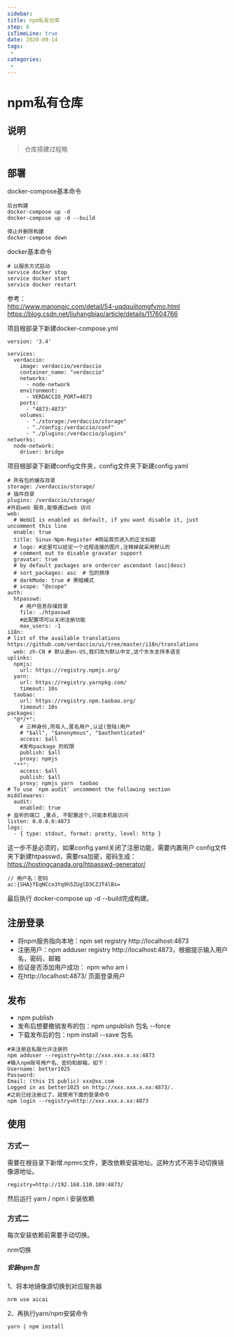 ```yaml
---
sidebar:
title: npm私有仓库
step: 6
isTimeLine: true
date: 2020-09-14
tags:
 - 
categories:
 - 
---
```

# npm私有仓库


## 说明

> 仓库搭建过程略

## 部署

docker-compose基本命令

```shell
后台构建
docker-compose up -d
docker-compose up -d --build

停止并删除构建
docker-compose down

```

docker基本命令

```shell
# 以服务方式启动
service docker stop   
service docker start  
service docker restart
```

参考：  
http://www.manongjc.com/detail/54-uqdquiitomgfvmo.html
https://blog.csdn.net/liuhangbiao/article/details/117604766

项目根部录下新建docker-compose.yml

```text
version: '3.4'

services:
  verdaccio:
    image: verdaccio/verdaccio
    container_name: "verdaccio"
    networks:
      - node-network
    environment:
      - VERDACCIO_PORT=4873
    ports:
      - "4873:4873"
    volumes:
      - "./storage:/verdaccio/storage"
      - "./config:/verdaccio/conf"
      - "./plugins:/verdaccio/plugins"
networks:
  node-network:
    driver: bridge

```

项目根部录下新建config文件夹，config文件夹下新建config.yaml

```text
# 所有包的缓存目录
storage: /verdaccio/storage/
# 插件目录
plugins: /verdaccio/storage/
#开启web 服务,能够通过web 访问
web:
  # WebUI is enabled as default, if you want disable it, just uncomment this line
  enable: true
  title: Sinux-Npm-Register #网站首页进入的正文标题
  # logo: #这里可以给定一个远程连接的图片,注释掉就采用默认的
  # comment out to disable gravatar support
  gravatar: true
  # by default packages are ordercer ascendant (asc|desc)
  # sort_packages: asc  # 包的排序
  # darkMode: true # 黑暗模式
  # scope: "@scope"
auth:
  htpasswd:
    # 用户信息存储目录
    file: ./htpasswd
    #此配置项可以关闭注册功能
    max_users: -1
i18n:
# list of the available translations https://github.com/verdaccio/ui/tree/master/i18n/translations
  web: zh-CN # 默认是en-US,我们改为默认中文,这个东东支持多语言
uplinks:
  npmjs:
    url: https://registry.npmjs.org/
  yarn:
    url: https://registry.yarnpkg.com/
    timeout: 10s
  taobao:
    url: https://registry.npm.taobao.org/
    timeout: 10s
packages:
  "@*/*":
    # 三种身份,所有人,匿名用户,认证(登陆)用户
    # "$all", "$anonymous", "$authenticated"
    access: $all
    #发布package 的权限
    publish: $all
    proxy: npmjs
  "**":
    access: $all
    publish: $all
    proxy: npmjs yarn  taobao
# To use `npm audit` uncomment the following section
middlewares:
  audit:
    enabled: true
# 监听的端口 ,重点, 不配置这个,只能本机能访问
listen: 0.0.0.0:4873
logs:
  - { type: stdout, format: pretty, level: http }
```

这一步不是必须的，如果config.yaml关闭了注册功能，需要内置用户
config文件夹下新建htpasswd，需要rsa加密，密码生成：https://hostingcanada.org/htpasswd-generator/

```text
// 用户名：密码
ac:{SHA}fEqNCco3Yq9h5ZUglD3CZJT4lBs=
```

最后执行 docker-compose up -d --build完成构建。


## 注册登录

- 将npm服务指向本地：npm set registry http://localhost:4873  
- 注册用户：npm adduser registry http://localhost:4873，根据提示输入用户名，密码，邮箱
- 验证是否添加用户成功： npm who am i
- 在http://localhost:4873/ 页面登录用户

## 发布

- npm  publish
- 发布后想要撤销发布的包：npm unpublish 包名 --force
- 下载发布后的包：npm install --save 包名   

```text
#未注册且私服允许注册的
npm adduser --registry=http://xxx.xxx.x.xx:4873
#输入npm账号用户名、密码和邮箱，如下：
Username: better1025
Password:
Email: (this IS public) xxx@xx.com
Logged in as better1025 on http://xxx.xxx.x.xx:4873/.
#之前已经注册过了，就使用下面的登录命令
npm login --registry=http://xxx.xxx.x.xx:4873
```

## 使用


### 方式一
需要在根目录下新增.npmrc文件，更改依赖安装地址。这种方式不用手动切换镜像源地址。

```
registry=http://192.168.110.109:4873/
```

然后运行 yarn / npm i 安装依赖

### 方式二

每次安装依赖前需要手动切换。

nrm切换


##### **安装npm包**

1、将本地镜像源切换到对应服务器

```
nrm use aicai  

```

2、再执行yarn/npm安装命令

```
yarn | npm install  
```
